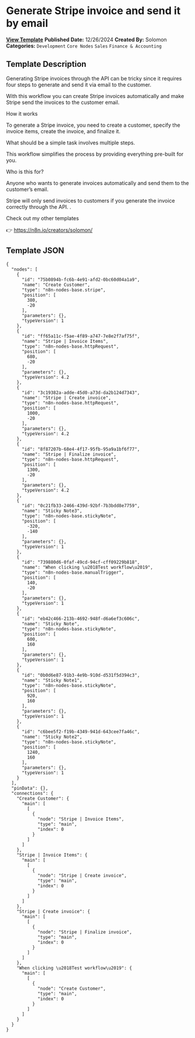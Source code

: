 # Generate Stripe invoice and send it by email

**[View Template](https://n8n.io/workflows/2675-/)**  **Published Date:** 12/26/2024  **Created By:** Solomon  **Categories:** `Development` `Core Nodes` `Sales` `Finance & Accounting`  

## Template Description

Generating Stripe invoices through the API can be tricky since it requires four steps to generate and send it via email to the customer.

With this workflow you can create Stripe invoices automatically and make Stripe send the invoices to the customer email.

How it works

To generate a Stripe invoice, you need to create a customer, specify the invoice items, create the invoice, and finalize it.

What should be a simple task involves multiple steps.

This workflow simplifies the process by providing everything pre-built for you.

Who is this for?

Anyone who wants to generate invoices automatically and send them to the customer’s email.

Stripe will only send invoices to customers if you generate the invoice correctly through the API.
.

Check out my other templates

👉 https://n8n.io/creators/solomon/

## Template JSON

```
{
  "nodes": [
    {
      "id": "75b0894b-fc6b-4e91-afd2-0bc60d04a1a9",
      "name": "Create Customer",
      "type": "n8n-nodes-base.stripe",
      "position": [
        380,
        -20
      ],
      "parameters": {},
      "typeVersion": 1
    },
    {
      "id": "ff65a11c-f5ae-4f89-a747-7e8e2f7af75f",
      "name": "Stripe | Invoice Items",
      "type": "n8n-nodes-base.httpRequest",
      "position": [
        680,
        -20
      ],
      "parameters": {},
      "typeVersion": 4.2
    },
    {
      "id": "3c19382a-adde-45d0-a73d-da2b124d7343",
      "name": "Stripe | Create invoice",
      "type": "n8n-nodes-base.httpRequest",
      "position": [
        1000,
        -20
      ],
      "parameters": {},
      "typeVersion": 4.2
    },
    {
      "id": "8f87207b-68e4-4f17-95fb-95a9a1bf6f77",
      "name": "Stripe | Finalize invoice",
      "type": "n8n-nodes-base.httpRequest",
      "position": [
        1300,
        -20
      ],
      "parameters": {},
      "typeVersion": 4.2
    },
    {
      "id": "0c21fb33-2466-439d-92bf-7b3bdd8e7759",
      "name": "Sticky Note3",
      "type": "n8n-nodes-base.stickyNote",
      "position": [
        -320,
        -140
      ],
      "parameters": {},
      "typeVersion": 1
    },
    {
      "id": "739880d6-0faf-49cd-94cf-cff09229b818",
      "name": "When clicking \u2018Test workflow\u2019",
      "type": "n8n-nodes-base.manualTrigger",
      "position": [
        140,
        -20
      ],
      "parameters": {},
      "typeVersion": 1
    },
    {
      "id": "eb42c466-213b-4692-948f-d6a6ef3c606c",
      "name": "Sticky Note",
      "type": "n8n-nodes-base.stickyNote",
      "position": [
        600,
        160
      ],
      "parameters": {},
      "typeVersion": 1
    },
    {
      "id": "0b0d6e87-91b3-4e9b-910d-d531f5d394c3",
      "name": "Sticky Note1",
      "type": "n8n-nodes-base.stickyNote",
      "position": [
        920,
        160
      ],
      "parameters": {},
      "typeVersion": 1
    },
    {
      "id": "c6bee5f2-f19b-4349-941d-643cee7fa46c",
      "name": "Sticky Note2",
      "type": "n8n-nodes-base.stickyNote",
      "position": [
        1240,
        160
      ],
      "parameters": {},
      "typeVersion": 1
    }
  ],
  "pinData": {},
  "connections": {
    "Create Customer": {
      "main": [
        [
          {
            "node": "Stripe | Invoice Items",
            "type": "main",
            "index": 0
          }
        ]
      ]
    },
    "Stripe | Invoice Items": {
      "main": [
        [
          {
            "node": "Stripe | Create invoice",
            "type": "main",
            "index": 0
          }
        ]
      ]
    },
    "Stripe | Create invoice": {
      "main": [
        [
          {
            "node": "Stripe | Finalize invoice",
            "type": "main",
            "index": 0
          }
        ]
      ]
    },
    "When clicking \u2018Test workflow\u2019": {
      "main": [
        [
          {
            "node": "Create Customer",
            "type": "main",
            "index": 0
          }
        ]
      ]
    }
  }
}
```
